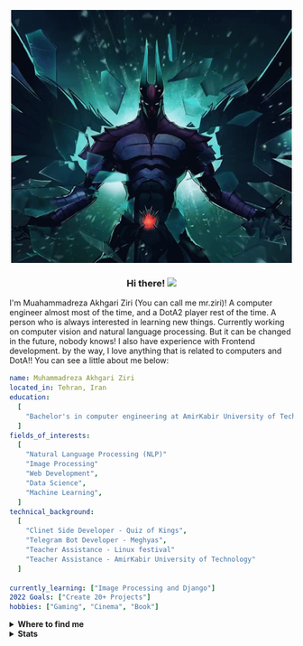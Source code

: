 

<p align="center">
  <img src="https://github.com/mrakhgari/mrakhgari/blob/master/TB.gif" alt="Terror blade" />
</p>

<h3 align="center">Hi there! <img src = "https://raw.githubusercontent.com/MartinHeinz/MartinHeinz/master/wave.gif" width = 30px> </h3>

<!-- About me --->
I'm Muahammadreza Akhgari Ziri (You can call me mr.ziri)! A computer engineer almost most of the time, and a DotA2 player rest of the time. A person who is always interested in learning new things. Currently working on computer vision and natural language processing. But it can be changed in the future, nobody knows! I also have experience with Frontend development. by the way, I love anything that is related to computers and DotA!!
You can see a little about me below:

```yaml
name: Muhammadreza Akhgari Ziri
located_in: Tehran, Iran
education:
  [
    "Bachelor's in computer engineering at AmirKabir University of Technology",
  ]
fields_of_interests:
  [
  	"Natural Language Processing (NLP)"
    "Image Processing"
	"Web Development",
    "Data Science",
    "Machine Learning",
  ]
technical_background:
  [
    "Clinet Side Developer - Quiz of Kings",
    "Telegram Bot Developer - Meghyas",
	"Teacher Assistance - Linux festival"
	"Teacher Assistance - AmirKabir University of Technology"
  ]
  
currently_learning: ["Image Processing and Django"]
2022 Goals: ["Create 20+ Projects"]
hobbies: ["Gaming", "Cinema", "Book"]
```
<!-- Connect  --->
<details>
  <summary><b>Where to find me</b></summary>
  [![Telegram](https://img.shields.io/badge/Telegram-2CA5E0?style=Social&logo=telegram&logoColor=white)](https://t.me/A_ziri) [![Twitter](https://img.shields.io/badge/Twitter-%231DA1F2.svg?style=Social&logo=Twitter&logoColor=white)](https://twitter.com/muhmdreza2) [![LinkedIn](https://img.shields.io/badge/linkedin-%230077B5.svg?style=Social&logo=linkedin&logoColor=white)](https://www.linkedin.com/in/muhammadreza-akhgari)

[![Gmail](https://img.shields.io/badge/Gmail-D14836?style=Social&logo=gmail&logoColor=white)](mailto:mra.akhgari@gmail.com) [![Instagram](https://img.shields.io/badge/Instagram-%23E4405F.svg?style=Social&logo=Instagram&logoColor=white)](https://www.instagram.com/_muhmdreza/)

[![Goodreads](https://img.shields.io/badge/Goodreads-F3F1EA?style=Social&logo=goodreads&logoColor=372213)](https://www.goodreads.com/muhmdreza)

</details>

<!-- Stats  --->
<details>
  <summary><b>Stats</b></summary>
  
![stats](https://github-readme-stats.vercel.app/api?username=mrakhgari&theme=dracula&hide_border=false&show_icons=true&include_all_commits=true&count_private=true&disable_animations=false)
![languages](https://github-readme-stats.vercel.app/api/top-langs/?username=mrakhgari&theme=darcula&layout=compact)
![trophy](https://github-profile-trophy.vercel.app/?username=mrakhgari&no-frame=false&column=4&theme=dracula)
</details>
